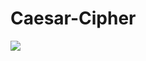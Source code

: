 # Caesar-Cipher

![](https://user-images.githubusercontent.com/83522315/154190301-26ec0519-2ddb-47dc-88af-2e78a34db961.PNG)
